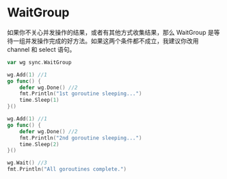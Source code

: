 # WaitGroup

如果你不关心并发操作的结果，或者有其他方式收集结果，那么 WaitGroup 是等待一组并发操作完成的好方法。如果这两个条件都不成立，我建议你改用 channel 和 select 语句。

```go
var wg sync.WaitGroup

wg.Add(1) //1
go func() {
	defer wg.Done() //2
	fmt.Println("1st goroutine sleeping...")
	time.Sleep(1)
}()

wg.Add(1) //1
go func() {
	defer wg.Done() //2
	fmt.Println("2nd goroutine sleeping...")
	time.Sleep(2)
}()

wg.Wait() //3
fmt.Println("All goroutines complete.")
```
